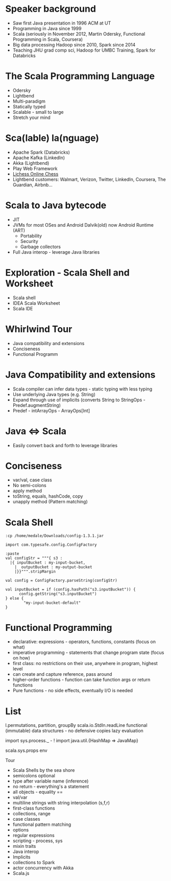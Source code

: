 # Speaker background
* Saw first Java presentation in 1996 ACM at UT
* Programming in Java since 1999
* Scala (seriously in November 2012, Martin Odersky, Functional Programming in Scala, Coursera)
* Big data processing Hadoop since 2010, Spark since 2014
* Teaching JHU grad comp sci, Hadoop for UMBC Training, Spark for Databricks

# The Scala Programming Language
* Odersky
* Lightbend
* Multi-paradigm
* Statically typed
* Scalable - small to large
* Stretch your mind

# Sca\(lable\) la\(nguage\)

* Apache Spark (Databricks)
* Apache Kafka (LinkedIn)
* Akka (Lightbend)
* Play Web Framework
* [Lichess Online Chess](https://en.lichess.org/)
* Lightbend customers: Walmart, Verizon, Twitter, LinkedIn, Coursera, The Guardian, Airbnb...

# Scala to Java bytecode
* JIT
* JVMs for most OSes and Android Dalvik(old) now Android Runtime (ART)
     * Portability
     * Security
     * Garbage collectors
* Full Java interop - leverage Java libraries

# Exploration - Scala Shell and Worksheet
* Scala shell
* IDEA Scala Worksheet
* Scala IDE

# Whirlwind Tour
* Java compatibility and extensions
* Conciseness
* Functional Programm

# Java Compatibility and extensions
* Scala compiler can infer data types - static typing with less typing
* Use underlying Java types (e.g. String)
* Expand through use of implicits (converts String to StringOps - Predef.augmentString)
* Predef - intArrayOps - ArrayOps[Int]

# Java <=> Scala
* Easily convert back and forth to leverage libraries

# Conciseness
* var/val, case class
* No semi-colons
* apply method
* toString, equals, hashCode, copy
* unapply method (Pattern matching)

# Scala Shell
```
:cp /home/medale/Downloads/config-1.3.1.jar

import com.typesafe.config.ConfigFactory

:paste
val configStr = """{ s3 :
  |{ inputBucket : my-input-bucket,
    |  outputBucket : my-output-bucket
    |}}""".stripMargin

val config = ConfigFactory.parseString(configStr)

val inputBucket = if (config.hasPath("s3.inputBucket")) {
      config.getString("s3.inputBucket")
} else {
        "my-input-bucket-default"
}
```

# Functional Programming
* declarative: expressions - operators, functions, constants (focus on what)
* imperative programming - statements that change program state (focus on how)
* first class: no restrictions on their use, anywhere in program, highest level
* can create and capture reference, pass around
* higher-order functions - function can take function args or return functions
* Pure functions - no side effects, eventually I/O is needed

# List
l.permutations, partition, groupBy
scala.io.StdIn.readLine
functional (immutable) data structures - no defensive copies
lazy evaluation

import sys.process._ - !
import java.util.{HashMap => JavaMap}

scala.sys.props env

Tour
* Scala Shells by the sea shore
* semicolons optional
* type after variable name (inference)
* no return - everything's a statement
* all objects - equality ==
* val/var
* multiline strings with string interpolation (s,f,r)
* first-class functions
* collections, range
* case classes
* functional pattern matching
* options
* regular expressions
* scripting - process, sys
* mixin traits
* Java interop
* Implicits
* collections to Spark
* actor concurrency with Akka
* Scala.js
